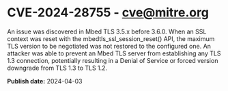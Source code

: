 # CVE-2024-28755 - cve@mitre.org

An issue was discovered in Mbed TLS 3.5.x before 3.6.0. When an SSL context was reset with the mbedtls_ssl_session_reset() API, the maximum TLS version to be negotiated was not restored to the configured one. An attacker was able to prevent an Mbed TLS server from establishing any TLS 1.3 connection, potentially resulting in a Denial of Service or forced version downgrade from TLS 1.3 to TLS 1.2.

**Publish date:** 2024-04-03
